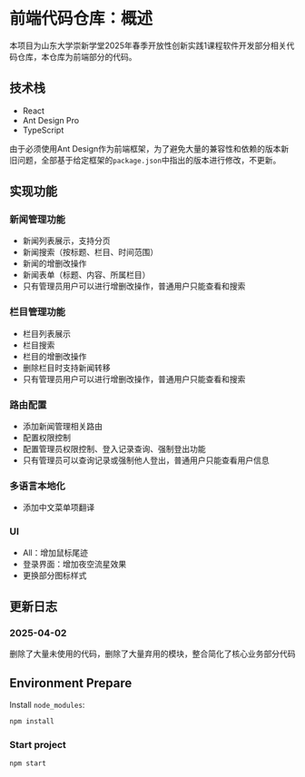 # 前端代码仓库：概述

本项目为山东大学崇新学堂2025年春季开放性创新实践1课程软件开发部分相关代码仓库，本仓库为前端部分的代码。

## 技术栈

- React
- Ant Design Pro
- TypeScript

由于必须使用Ant Design作为前端框架，为了避免大量的兼容性和依赖的版本新旧问题，全部基于给定框架的`package.json`中指出的版本进行修改，不更新。

## 实现功能

### 新闻管理功能

- 新闻列表展示，支持分页
- 新闻搜索（按标题、栏目、时间范围）
- 新闻的增删改操作
- 新闻表单（标题、内容、所属栏目）
- 只有管理员用户可以进行增删改操作，普通用户只能查看和搜索

### 栏目管理功能

- 栏目列表展示
- 栏目搜索
- 栏目的增删改操作
- 删除栏目时支持新闻转移
- 只有管理员用户可以进行增删改操作，普通用户只能查看和搜索

### 路由配置

- 添加新闻管理相关路由
- 配置权限控制
- 配置管理员权限控制、登入记录查询、强制登出功能
- 只有管理员可以查询记录或强制他人登出，普通用户只能查看用户信息

### 多语言本地化

- 添加中文菜单项翻译

### UI

- All：增加鼠标尾迹
- 登录界面：增加夜空流星效果
- 更换部分图标样式

## 更新日志

### 2025-04-02

删除了大量未使用的代码，删除了大量弃用的模块，整合简化了核心业务部分代码

## Environment Prepare

Install `node_modules`:

```bash
npm install
```

### Start project

```bash
npm start
```